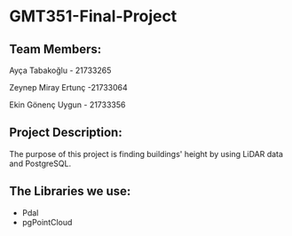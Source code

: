 # GMT351-Final-Project
## Team Members:
  Ayça Tabakoğlu - 21733265
  
  
  Zeynep Miray Ertunç -21733064
  
  
  Ekin Gönenç Uygun - 21733356
  
 ## Project Description: 
The purpose of this project is finding buildings' height by using LiDAR data and PostgreSQL. 

## The Libraries we use: 
- Pdal
- pgPointCloud


